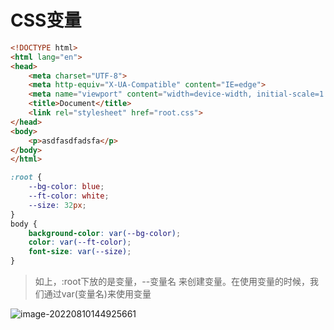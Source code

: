 # CSS变量

```html
<!DOCTYPE html>
<html lang="en">
<head>
    <meta charset="UTF-8">
    <meta http-equiv="X-UA-Compatible" content="IE=edge">
    <meta name="viewport" content="width=device-width, initial-scale=1.0">
    <title>Document</title>
    <link rel="stylesheet" href="root.css">
</head>
<body>
    <p>asdfasdfadsfa</p>
</body>
</html>


```



```css
:root {
    --bg-color: blue;
    --ft-color: white;
    --size: 32px;
}
body {
    background-color: var(--bg-color);
    color: var(--ft-color);
    font-size: var(--size);
}
```

> 如上，:root下放的是变量，--变量名 来创建变量。在使用变量的时候，我们通过var(变量名)来使用变量

![image-20220810144925661](https://static.meowrain.cn/i/2022/08/10/nyujve-3.png)